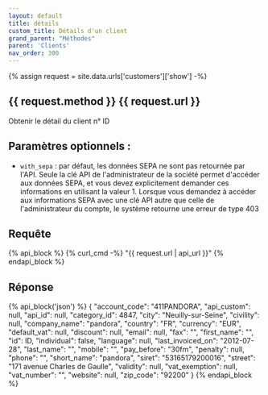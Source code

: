```yaml
---
layout: default
title: détails
custom_title: Détails d'un client
grand_parent: "Méthodes"
parent: 'Clients'
nav_order: 300
---
```

{% assign request = site.data.urls['customers']['show'] -%}
## {{ request.method }} {{ request.url }}

Obtenir le détail du client n° ID

## Paramètres optionnels :

* `with_sepa` : par défaut, les données SEPA ne sont pas retournée par l'API. Seule la clé API de l'administrateur de la société permet d'accéder aux données SEPA, et vous devez explicitement demander ces informations en utilisant la valeur 1. Lorsque vous demandez à accéder aux informations SEPA avec une clé API autre que celle de l'administrateur du compte, le système retourne une erreur de type 403

## Requête

{% api_block %}
  {% curl_cmd -%}
  "{{ request.url | api_url }}"
{% endapi_block %}

## Réponse

{% api_block('json') %}
{
  "account_code": "411PANDORA",
  "api_custom": null,
  "api_id": null,
  "category_id": 4847,
  "city": "Neuilly-sur-Seine",
  "civility": null,
  "company_name": "pandora",
  "country": "FR",
  "currency": "EUR",
  "default_vat": null,
  "discount": null,
  "email": null,
  "fax": "",
  "first_name": "",
  "id": ID,
  "individual": false,
  "language": null,
  "last_invoiced_on": "2012-07-28",
  "last_name": "",
  "mobile": "",
  "pay_before": "30fm",
  "penalty": null,
  "phone": "",
  "short_name": "pandora",
  "siret": "53165179200016",
  "street": "171 avenue Charles de Gaulle",
  "validity": null,
  "vat_exemption": null,
  "vat_number": "",
  "website": null,
  "zip_code": "92200"
}
{% endapi_block %}
